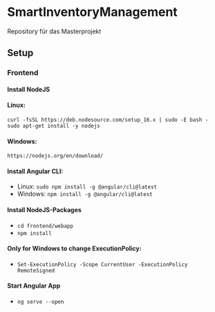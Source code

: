 # SmartInventoryManagement
Repository für das Masterprojekt




## Setup

### Frontend
#### Install NodeJS
#### Linux:
```
curl -fsSL https://deb.nodesource.com/setup_16.x | sudo -E bash -
sudo apt-get install -y nodejs
```
#### Windows:
```
https://nodejs.org/en/download/
```

#### Install Angular CLI:
- Linux: `sudo npm install -g @angular/cli@latest`
- Windows: `npm install -g @angular/cli@latest` 

#### Install NodeJS-Packages
- `cd frontend/webapp`
- `npm install`

#### Only for Windows to change ExecutionPolicy: 
- `Set-ExecutionPolicy -Scope CurrentUser -ExecutionPolicy RemoteSigned`

#### Start Angular App
- `ng serve --open`
